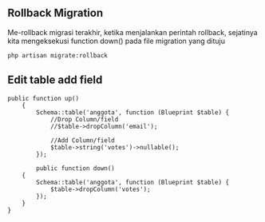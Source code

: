 ## Rollback Migration
Me-rollback migrasi terakhir, ketika menjalankan perintah rollback, sejatinya kita mengeksekusi function down() pada file migration yang dituju
```
php artisan migrate:rollback
```

## Edit table add field
```
public function up()
    {
        Schema::table('anggota', function (Blueprint $table) {
            //Drop Column/field
            //$table->dropColumn('email');
            
            //Add Column/field
            $table->string('votes')->nullable(); 
        });
        
        public function down()
    {
        Schema::table('anggota', function (Blueprint $table) {
            $table->dropColumn('votes');
        });
    }
}
```
